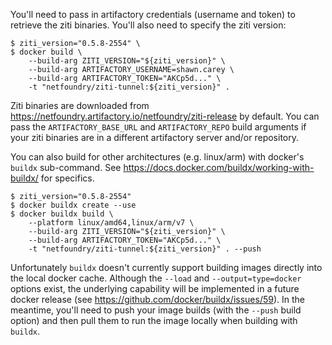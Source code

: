 You'll need to pass in artifactory credentials (username and token) to retrieve the ziti
binaries. You'll also need to specify the ziti version:

    $ ziti_version="0.5.8-2554" \
    $ docker build \
        --build-arg ZITI_VERSION="${ziti_version}" \
        --build-arg ARTIFACTORY_USERNAME=shawn.carey \
        --build-arg ARTIFACTORY_TOKEN="AKCp5d..." \
        -t "netfoundry/ziti-tunnel:${ziti_version}" .

Ziti binaries are downloaded from https://netfoundry.artifactory.io/netfoundry/ziti-release
by default. You can pass the `ARTIFACTORY_BASE_URL` and `ARTIFACTORY_REPO` build arguments if your
ziti binaries are in a different artifactory server and/or repository.

You can also build for other architectures (e.g. linux/arm) with docker's `buildx`
sub-command. See https://docs.docker.com/buildx/working-with-buildx/ for specifics.

    $ ziti_version="0.5.8-2554"
    $ docker buildx create --use
    $ docker buildx build \
        --platform linux/amd64,linux/arm/v7 \
        --build-arg ZITI_VERSION="${ziti_version}" \
        --build-arg ARTIFACTORY_TOKEN="AKCp5d..." \
        -t "netfoundry/ziti-tunnel:${ziti_version}" . --push

Unfortunately `buildx` doesn't currently support building images directly into
the local docker cache. Although the `--load` and `--output=type=docker` options
exist, the underlying capability will be implemented in a future docker release
(see https://github.com/docker/buildx/issues/59). In the meantime, you'll need
to push your image builds (with the `--push` build option) and then pull them to
run the image locally when building with `buildx`.
